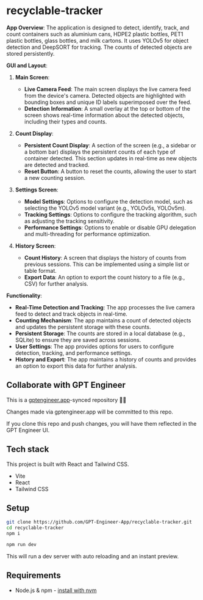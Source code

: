 # recyclable-tracker

**App Overview**:
The application is designed to detect, identify, track, and count containers such as aluminium cans, HDPE2 plastic bottles, PET1 plastic bottles, glass bottles, and milk cartons. It uses YOLOv5 for object detection and DeepSORT for tracking. The counts of detected objects are stored persistently.

**GUI and Layout**:

1. **Main Screen**:
   - **Live Camera Feed**: The main screen displays the live camera feed from the device's camera. Detected objects are highlighted with bounding boxes and unique ID labels superimposed over the feed.
   - **Detection Information**: A small overlay at the top or bottom of the screen shows real-time information about the detected objects, including their types and counts.

2. **Count Display**:
   - **Persistent Count Display**: A section of the screen (e.g., a sidebar or a bottom bar) displays the persistent counts of each type of container detected. This section updates in real-time as new objects are detected and tracked.
   - **Reset Button**: A button to reset the counts, allowing the user to start a new counting session.

3. **Settings Screen**:
   - **Model Settings**: Options to configure the detection model, such as selecting the YOLOv5 model variant (e.g., YOLOv5s, YOLOv5m).
   - **Tracking Settings**: Options to configure the tracking algorithm, such as adjusting the tracking sensitivity.
   - **Performance Settings**: Options to enable or disable GPU delegation and multi-threading for performance optimization.

4. **History Screen**:
   - **Count History**: A screen that displays the history of counts from previous sessions. This can be implemented using a simple list or table format.
   - **Export Data**: An option to export the count history to a file (e.g., CSV) for further analysis.

**Functionality**:
- **Real-Time Detection and Tracking**: The app processes the live camera feed to detect and track objects in real-time.
- **Counting Mechanism**: The app maintains a count of detected objects and updates the persistent storage with these counts.
- **Persistent Storage**: The counts are stored in a local database (e.g., SQLite) to ensure they are saved across sessions.
- **User Settings**: The app provides options for users to configure detection, tracking, and performance settings.
- **History and Export**: The app maintains a history of counts and provides an option to export this data for further analysis.


## Collaborate with GPT Engineer

This is a [gptengineer.app](https://gptengineer.app)-synced repository 🌟🤖

Changes made via gptengineer.app will be committed to this repo.

If you clone this repo and push changes, you will have them reflected in the GPT Engineer UI.

## Tech stack

This project is built with React and Tailwind CSS.

- Vite
- React
- Tailwind CSS

## Setup

```sh
git clone https://github.com/GPT-Engineer-App/recyclable-tracker.git
cd recyclable-tracker
npm i
```

```sh
npm run dev
```

This will run a dev server with auto reloading and an instant preview.

## Requirements

- Node.js & npm - [install with nvm](https://github.com/nvm-sh/nvm#installing-and-updating)
